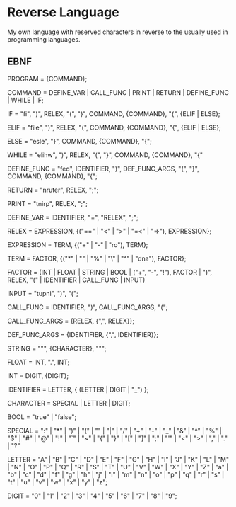 # Reverse Language

My own language with reserved characters in reverse to the usually used in programming languages.

## EBNF

PROGRAM = {COMMAND};

COMMAND = DEFINE_VAR | CALL_FUNC | PRINT | RETURN
        | DEFINE_FUNC | WHILE | IF;
    
IF = "fi", ")", RELEX, "(", "}", COMMAND, {COMMAND}, "{", {ELIF | ELSE};

ELIF = "file", ")", RELEX, "(", COMMAND, {COMMAND}, "{", {ELIF | ELSE};

ELSE = "esle", "}", COMMAND, {COMMAND}, "{";

WHILE = "elihw", ")", RELEX, "(", "}", COMMAND, {COMMAND}, "{"

DEFINE_FUNC = "fed", IDENTIFIER, ")", DEF_FUNC_ARGS, "(", "}", COMMAND, {COMMAND}, "{";

RETURN = "nruter", RELEX, ";";

PRINT = "tnirp", RELEX, ";"; 

DEFINE_VAR = IDENTIFIER, "=", "RELEX", ";";

RELEX = EXPRESSION, {("==" | "<" | ">" | "=<" | "=>"), EXPRESSION};

EXPRESSION = TERM, {("+" | "-" | "ro"), TERM};

TERM = FACTOR, {("*" | "\" | "%" | "\\" | "^" | "dna"), FACTOR};

FACTOR = (INT | FLOAT | STRING | BOOL | ("+", "-", "!"), FACTOR
        | ")", RELEX, "(" | IDENTIFIER | CALL_FUNC | INPUT)

INPUT = "tupni", ")", "(";

CALL_FUNC = IDENTIFIER, ")", CALL_FUNC_ARGS, "(";

CALL_FUNC_ARGS = {RELEX, {",", RELEX}};

DEF_FUNC_ARGS = {IDENTIFIER, {",", IDENTIFIER}};

STRING = """, {CHARACTER}, """;

FLOAT = INT, ".", INT;

INT = DIGIT, {DIGIT};

IDENTIFIER = LETTER, { (LETTER | DIGIT | "_") };

CHARACTER = SPECIAL | LETTER | DIGIT;

BOOL = "true" | "false";

SPECIAL = ":" | "*" | ")" | "(" | "\" | "|" | "/"
        | "+" | "-" | "_" | "&" | "^" | "%" | "$"
        | "#" | "@" | "!" | "`" | "~" | "{" | "}"
        | "[" | "]" | ";" | "'" | "<" | ">" | ","
        | "." | "?"

LETTER = "A" | "B" | "C" | "D" | "E" | "F" | "G"
       | "H" | "I" | "J" | "K" | "L" | "M" | "N"
       | "O" | "P" | "Q" | "R" | "S" | "T" | "U"
       | "V" | "W" | "X" | "Y" | "Z" | "a" | "b"
       | "c" | "d" | "f" | "g" | "h" | "j" | "l"
       | "m" | "n" | "o" | "p" | "q" | "r" | "s"
       | "t" | "u" | "v" | "w" | "x" | "y" | "z";

DIGIT = "0" | "1" | "2" | "3" | "4" | "5" | "6" | "7" | "8" | "9";